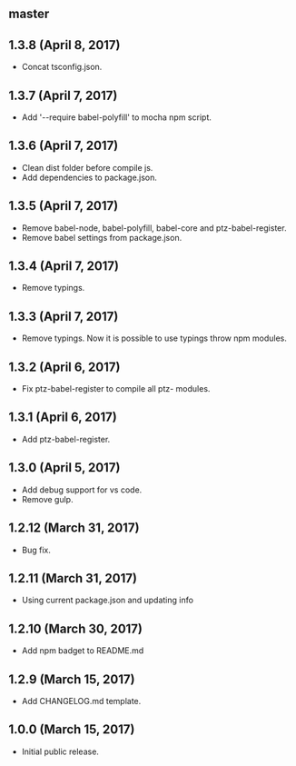 ## master


## 1.3.8 (April 8, 2017)

* Concat tsconfig.json.

## 1.3.7 (April 7, 2017)

* Add '--require babel-polyfill' to mocha npm script.

## 1.3.6 (April 7, 2017)

* Clean dist folder before compile js.
* Add dependencies to package.json.

## 1.3.5 (April 7, 2017)

* Remove babel-node, babel-polyfill, babel-core and ptz-babel-register.
* Remove babel settings from package.json.

## 1.3.4 (April 7, 2017)

* Remove typings.

## 1.3.3 (April 7, 2017)

* Remove typings. Now it is possible to use typings throw npm modules.

## 1.3.2 (April 6, 2017)

* Fix ptz-babel-register to compile all ptz- modules.

## 1.3.1 (April 6, 2017)

* Add ptz-babel-register.

## 1.3.0 (April 5, 2017)

* Add debug support for vs code.
* Remove gulp.

## 1.2.12 (March 31, 2017)

* Bug fix.

## 1.2.11 (March 31, 2017)

* Using current package.json and updating info

## 1.2.10 (March 30, 2017)

* Add npm badget to README.md

## 1.2.9 (March 15, 2017)

* Add CHANGELOG.md template.

## 1.0.0 (March 15, 2017)

* Initial public release.
